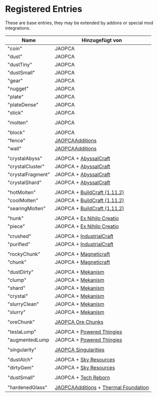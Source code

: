 # Registered Entries

These are base entries, they may be extended by addons or special mod integrations.

| Name              | Hinzugefügt von                                                                                                                                                   |
| ----------------- | ----------------------------------------------------------------------------------------------------------------------------------------------------------------- |
| "coin"            | JAOPCA                                                                                                                                                            |
| "dust"            | JAOPCA                                                                                                                                                            |
| "dustTiny"        | JAOPCA                                                                                                                                                            |
| "dustSmall"       | JAOPCA                                                                                                                                                            |
| "gear"            | JAOPCA                                                                                                                                                            |
| "nugget"          | JAOPCA                                                                                                                                                            |
| "plate"           | JAOPCA                                                                                                                                                            |
| "plateDense"      | JAOPCA                                                                                                                                                            |
| "stick"           | JAOPCA                                                                                                                                                            |
|                   |                                                                                                                                                                   |
| "molten"          | JAOPCA                                                                                                                                                            |
|                   |                                                                                                                                                                   |
| "block"           | JAOPCA                                                                                                                                                            |
| "fence"           | [JAOPCAAdditions](https://minecraft.curseforge.com/projects/jaopcaadditions)                                                                                      |
| "wall"            | [JAOPCAAdditions](https://minecraft.curseforge.com/projects/jaopcaadditions)                                                                                      |
|                   |                                                                                                                                                                   |
| "crystalAbyss"    | JAOPCA + [AbyssalCraft](https://minecraft.curseforge.com/projects/abyssalcraft)                                                                                   |
| "crystalCluster"  | JAOPCA + [AbyssalCraft](https://minecraft.curseforge.com/projects/abyssalcraft)                                                                                   |
| "crystalFragment" | JAOPCA + [AbyssalCraft](https://minecraft.curseforge.com/projects/abyssalcraft)                                                                                   |
| "crystalShard"    | JAOPCA + [AbyssalCraft](https://minecraft.curseforge.com/projects/abyssalcraft)                                                                                   |
|                   |                                                                                                                                                                   |
| "hotMolten"       | JAOPCA + [BuildCraft (1.11.2)](https://minecraft.curseforge.com/projects/buildcraft)                                                                              |
| "coolMolten"      | JAOPCA + [BuildCraft (1.11.2)](https://minecraft.curseforge.com/projects/buildcraft)                                                                              |
| "searingMolten"   | JAOPCA + [BuildCraft (1.11.2)](https://minecraft.curseforge.com/projects/buildcraft)                                                                              |
|                   |                                                                                                                                                                   |
| "hunk"            | JAOPCA + [Ex Nihilo Creatio](https://minecraft.curseforge.com/projects/ex-nihilo-creatio)                                                                         |
| "piece"           | JAOPCA + [Ex Nihilo Creatio](https://minecraft.curseforge.com/projects/ex-nihilo-creatio)                                                                         |
|                   |                                                                                                                                                                   |
| "crushed"         | JAOPCA + [IndustrialCraft](https://minecraft.curseforge.com/projects/industrial-craft)                                                                            |
| "purified"        | JAOPCA + [IndustrialCraft](https://minecraft.curseforge.com/projects/industrial-craft)                                                                            |
|                   |                                                                                                                                                                   |
| "rockyChunk"      | JAOPCA + [Magneticraft](https://minecraft.curseforge.com/projects/magneticraft)                                                                                   |
| "chunk"           | JAOPCA + [Magneticraft](https://minecraft.curseforge.com/projects/magneticraft)                                                                                   |
|                   |                                                                                                                                                                   |
| "dustDirty"       | JAOPCA + [Mekanism](https://minecraft.curseforge.com/projects/mekanism)                                                                                           |
| "clump"           | JAOPCA + [Mekanism](https://minecraft.curseforge.com/projects/mekanism)                                                                                           |
| "shard"           | JAOPCA + [Mekanism](https://minecraft.curseforge.com/projects/mekanism)                                                                                           |
| "crystal"         | JAOPCA + [Mekanism](https://minecraft.curseforge.com/projects/mekanism)                                                                                           |
| "slurryClean"     | JAOPCA + [Mekanism](https://minecraft.curseforge.com/projects/mekanism)                                                                                           |
| "slurry"          | JAOPCA + [Mekanism](https://minecraft.curseforge.com/projects/mekanism)                                                                                           |
|                   |                                                                                                                                                                   |
| "oreChunk"        | [JAOPCA Ore Chunks](https://minecraft.curseforge.com/projects/aobd-ore-chunks)                                                                                    |
|                   |                                                                                                                                                                   |
| "teslaLump"       | JAOPCA + [Powered Thingies](https://minecraft.curseforge.com/projects/powered-thingies)                                                                           |
| "augmentedLump    | JAOPCA + [Powered Thingies](https://minecraft.curseforge.com/projects/powered-thingies)                                                                           |
|                   |                                                                                                                                                                   |
| "singularity"     | [JAOPCA Singularities](https://minecraft.curseforge.com/projects/jaopcasingularities)                                                                             |
|                   |                                                                                                                                                                   |
| "dustAlch"        | JAOPCA + [Sky Resources](https://minecraft.curseforge.com/projects/sky-resources)                                                                                 |
| "dirtyGem"        | JAOPCA + [Sky Resources](https://minecraft.curseforge.com/projects/sky-resources)                                                                                 |
|                   |                                                                                                                                                                   |
| "dustSmall"       | JAOPCA + [Tech Reborn](https://minecraft.curseforge.com/projects/techreborn)                                                                                      |
|                   |                                                                                                                                                                   |
| "hardenedGlass"   | [JAOPCAAdditions](https://minecraft.curseforge.com/projects/jaopcaadditions) + [Thermal Foundation](https://minecraft.curseforge.com/projects/thermal-foundation) |